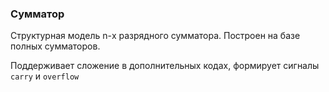 ### Сумматор
Структурная модель n-х разрядного сумматора. Построен на базе полных сумматоров.

Поддерживает сложение в дополнительных кодах, формирует сигналы `carry` и `overflow`
